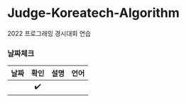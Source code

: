 # Judge-Koreatech-Algorithm
2022 프로그래밍 경시대회 연습

### 날짜체크

|날짜|확인|설명|언어|
|:---:|:---:|:------:|:----:|
||✔️|||
